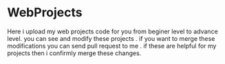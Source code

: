 # WebProjects
Here i upload my web projects code for you from beginer level to advance level. you can see and modify these projects . if you want to merge these modifications you can send pull request to me . if these are helpful  for my projects then i confirmly merge these changes.
